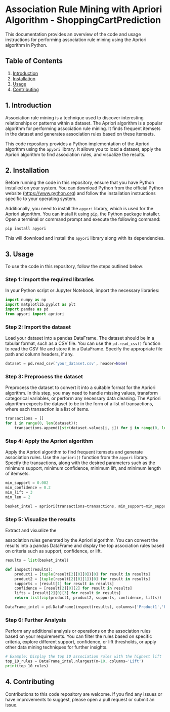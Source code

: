 # Association Rule Mining with Apriori Algorithm - ShoppingCartPrediction

This documentation provides an overview of the code and usage instructions for performing association rule mining using the Apriori algorithm in Python.

## Table of Contents
1. [Introduction](#introduction)
2. [Installation](#installation)
3. [Usage](#usage)
4. [Contributing](#contributing)

<a name="introduction"></a>
## 1. Introduction

Association rule mining is a technique used to discover interesting relationships or patterns within a dataset. The Apriori algorithm is a popular algorithm for performing association rule mining. It finds frequent itemsets in the dataset and generates association rules based on these itemsets.

This code repository provides a Python implementation of the Apriori algorithm using the `apyori` library. It allows you to load a dataset, apply the Apriori algorithm to find association rules, and visualize the results.

<a name="installation"></a>
## 2. Installation

Before running the code in this repository, ensure that you have Python installed on your system. You can download Python from the official Python website (https://www.python.org) and follow the installation instructions specific to your operating system.

Additionally, you need to install the `apyori` library, which is used for the Apriori algorithm. You can install it using `pip`, the Python package installer. Open a terminal or command prompt and execute the following command:

```shell
pip install apyori
```

This will download and install the `apyori` library along with its dependencies.

<a name="usage"></a>
## 3. Usage

To use the code in this repository, follow the steps outlined below:

### Step 1: Import the required libraries

In your Python script or Jupyter Notebook, import the necessary libraries:

```python
import numpy as np
import matplotlib.pyplot as plt
import pandas as pd
from apyori import apriori
```

### Step 2: Import the dataset

Load your dataset into a pandas DataFrame. The dataset should be in a tabular format, such as a CSV file. You can use the `pd.read_csv()` function to read the CSV file and store it in a DataFrame. Specify the appropriate file path and column headers, if any.

```python
dataset = pd.read_csv('your_dataset.csv', header=None)
```

### Step 3: Preprocess the dataset

Preprocess the dataset to convert it into a suitable format for the Apriori algorithm. In this step, you may need to handle missing values, transform categorical variables, or perform any necessary data cleaning. The Apriori algorithm expects the dataset to be in the form of a list of transactions, where each transaction is a list of items.

```python
transactions = []
for i in range(0, len(dataset)):
    transactions.append([str(dataset.values[i, j]) for j in range(0, len(dataset.columns))])
```

### Step 4: Apply the Apriori algorithm

Apply the Apriori algorithm to find frequent itemsets and generate association rules. Use the `apriori()` function from the `apyori` library. Specify the transactions, along with the desired parameters such as the minimum support, minimum confidence, minimum lift, and minimum length of itemsets.

```python
min_support = 0.002
min_confidence = 0.2
min_lift = 3
min_len = 2

basket_intel = apriori(transactions=transactions, min_support=min_support, min_confidence=min_confidence, min_lift=min_lift, min_len=min_len)
```

### Step 5: Visualize the results

Extract and visualize the

 association rules generated by the Apriori algorithm. You can convert the results into a pandas DataFrame and display the top association rules based on criteria such as support, confidence, or lift.

```python
results = list(basket_intel)

def inspect(results):
    product1 = [tuple(result[2][0][0])[0] for result in results]
    product2 = [tuple(result[2][0][1])[0] for result in results]
    supports = [result[1] for result in results]
    confidence = [result[2][0][2] for result in results]
    lifts = [result[2][0][3] for result in results]
    return list(zip(product1, product2, supports, confidence, lifts))

DataFrame_intel = pd.DataFrame(inspect(results), columns=['Product1','Product2','Support','Confidence','Lift'])
```

### Step 6: Further Analysis

Perform any additional analysis or operations on the association rules based on your requirements. You can filter the rules based on specific criteria, explore different support, confidence, or lift thresholds, or apply other data mining techniques for further insights.

```python
# Example: Display the top 10 association rules with the highest lift
top_10_rules = DataFrame_intel.nlargest(n=10, columns='Lift')
print(top_10_rules)
```

<a name="contributing"></a>
## 4. Contributing

Contributions to this code repository are welcome. If you find any issues or have improvements to suggest, please open a pull request or submit an issue.
